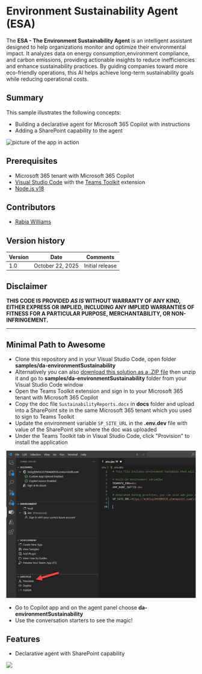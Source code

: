 # Environment Sustainability Agent (ESA)

The **ESA - The Environment Sustainability Agent** is an intelligent assistant designed to help organizations monitor and optimize their environmental impact. It analyzes data on energy consumption,environment compliance, and carbon emissions, providing actionable insights to reduce inefficiencies and enhance sustainability practices. By guiding companies toward more eco-friendly operations, this AI helps achieve long-term sustainability goals while reducing operational costs.

## Summary

This sample illustrates the following concepts:

- Building a declarative agent for Microsoft 365 Copilot with instructions
- Adding a SharePoint capability to the agent


![picture of the app in action](./assets/daSus.gif)


## Prerequisites

* Microsoft 365 tenant with Microsoft 365 Copilot
* [Visual Studio Code](https://code.visualstudio.com/) with the [Teams Toolkit](https://marketplace.visualstudio.com/items?itemName=TeamsDevApp.ms-teams-vscode-extension) extension
* [Node.js v18](https://nodejs.org/en/download/package-manager)


## Contributors

* [Rabia Williams](https://github.com/rabwill)

## Version history

Version|Date|Comments
-------|----|----
1.0|October 22, 2025|Initial release

## Disclaimer

**THIS CODE IS PROVIDED *AS IS* WITHOUT WARRANTY OF ANY KIND, EITHER EXPRESS OR IMPLIED, INCLUDING ANY IMPLIED WARRANTIES OF FITNESS FOR A PARTICULAR PURPOSE, MERCHANTABILITY, OR NON-INFRINGEMENT.**

---

## Minimal Path to Awesome

* Clone this repository and in your Visual Studio Code, open folder  **samples/da-environmentSustainability**
* Alternatively you can also  [download this solution as a .ZIP file](https://pnp.github.io/download-partial/?url=https://github.com/pnp/copilot-pro-dev-samples/tree/main/samples/da-environmentSustainability) then unzip it and go to **samples/da-environmentSustainability** folder from your Visual Studio Code window
* Open the Teams Toolkit extension and sign in to your Microsoft 365 tenant with Microsoft 365 Copilot
* Copy the doc file `SustainabilityReports.docx` in **docs** folder and upload into a SharePoint site in the same Microsoft 365 tenant which you used to sign to Teams Toolkit
* Update the environment variable `SP_SITE_URL` in the **.env.dev** file with value of the SharePoint site where the doc was uploaded
* Under the Teams Toolkit tab in Visual Studio Code, click "Provision" to install the application

![Click provision](./assets/provision-app.png)

* Go to Copilot app and on the agent panel choose **da-environmentSustainability**
* Use the conversation starters to see the magic!


## Features

- Declarative agent with SharePoint capability

![](https://m365-visitor-stats.azurewebsites.net/SamplesGallery/da-environmentSustainability)